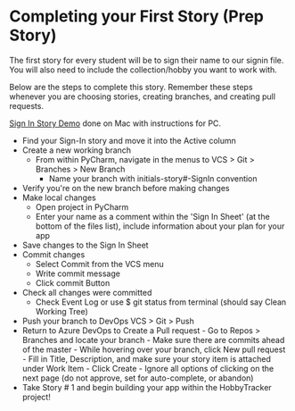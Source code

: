 # Completing your First Story (Prep Story)

The first story for every student will be to sign their name to our signin file. You will also need to include the collection/hobby you want to work with.

Below are the steps to complete this story. Remember these steps whenever you are choosing stories, creating branches, and creating pull requests.

[Sign In Story Demo](https://drive.google.com/file/d/1jtjKTZNbLiFrVS9bwg6WFI3ws3_4BXqa/view?usp=sharing) done on Mac with instructions for PC.

- Find your Sign-In story and move it into the Active column
- Create a new working branch 
    - From within PyCharm, navigate in the menus to VCS > Git > Branches > New Branch
        - Name your branch with initials-story#-SignIn convention
- Verify you're on the new branch before making changes
- Make local changes
    - Open project in PyCharm
    - Enter your name as a comment within the 'Sign In Sheet' (at the bottom of the files list), include information about your plan for your app
- Save changes to the Sign In Sheet
- Commit changes
    - Select Commit from the VCS menu
    - Write commit message
    - Click commit Button 
- Check all changes were committed
    - Check Event Log or use $ git status from terminal (should say Clean Working Tree)
- Push your branch to DevOps VCS > Git > Push
- Return to Azure DevOps to Create a Pull request
        - Go to Repos > Branches and locate your branch
        - Make sure there are commits ahead of the master
        - While hovering over your branch, click New pull request
        - Fill in Title, Description, and make sure your story item is attached under Work Item
        - Click Create
        - Ignore all options of clicking on the next page (do not approve, set for auto-complete, or abandon)
- Take Story # 1 and begin building your app within the HobbyTracker project!




